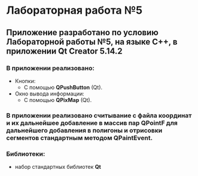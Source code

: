# Лабораторная работа №5
## Приложение разработано по условию Лабораторной работы №5, на языке C++, в приложении Qt Creator 5.14.2

### В приложении реализовано:
* Кнопки:
    - С помощью **QPushButton** (Qt).
* Окно вывода информации:
    - С помощью **QPixMap** (Qt).

### В приложении реализовано считывание с файла координат и их дальнейшее добавление в массив пар **QPointF** для дальнейшего добавления в полигоны и отрисовки сегментов стандартным методом **QPaintEvent**.

### Библиотеки:
* набор стандартных библиотек **Qt**
